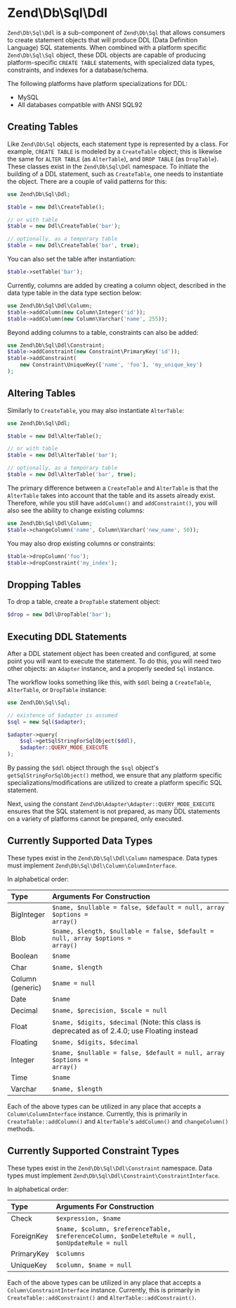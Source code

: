 # Zend\\Db\\Sql\\Ddl

`Zend\Db\Sql\Ddl` is a sub-component of `Zend\Db\Sql` that allows consumers to create statement
objects that will produce DDL (Data Definition Language) SQL statements. When combined with a
platform specific `Zend\Db\Sql\Sql` object, these DDL objects are capable of producing
platform-specific `CREATE TABLE` statements, with specialized data types, constraints, and indexes
for a database/schema.

The following platforms have platform specializations for DDL:

- MySQL
- All databases compatible with ANSI SQL92

## Creating Tables

Like `Zend\Db\Sql` objects, each statement type is represented by a class. For example, `CREATE
TABLE` is modeled by a `CreateTable` object; this is likewise the same for `ALTER TABLE` (as
`AlterTable`), and `DROP TABLE` (as `DropTable`). These classes exist in the `Zend\Db\Sql\Ddl`
namespace. To initiate the building of a DDL statement, such as `CreateTable`, one needs to
instantiate the object. There are a couple of valid patterns for this:

```php
use Zend\Db\Sql\Ddl;

$table = new Ddl\CreateTable();

// or with table
$table = new Ddl\CreateTable('bar');

// optionally, as a temporary table
$table = new Ddl\CreateTable('bar', true);
```

You can also set the table after instantiation:

```php
$table->setTable('bar');
```

Currently, columns are added by creating a column object, described in the data type table in the
data type section below:

```php
use Zend\Db\Sql\Ddl\Column;
$table->addColumn(new Column\Integer('id'));
$table->addColumn(new Column\Varchar('name', 255));
```

Beyond adding columns to a table, constraints can also be added:

```php
use Zend\Db\Sql\Ddl\Constraint;
$table->addConstraint(new Constraint\PrimaryKey('id'));
$table->addConstraint(
    new Constraint\UniqueKey(['name', 'foo'], 'my_unique_key')
);
```

## Altering Tables

Similarly to `CreateTable`, you may also instantiate `AlterTable`:

```php
use Zend\Db\Sql\Ddl;

$table = new Ddl\AlterTable();

// or with table
$table = new Ddl\AlterTable('bar');

// optionally, as a temporary table
$table = new Ddl\AlterTable('bar', true);
```

The primary difference between a `CreateTable` and `AlterTable` is that the `AlterTable` takes into
account that the table and its assets already exist. Therefore, while you still have `addColumn()`
and `addConstraint()`, you will also see the ability to change existing columns:

```php
use Zend\Db\Sql\Ddl\Column;
$table->changeColumn('name', Column\Varchar('new_name', 50));
```

You may also drop existing columns or constraints:

```php
$table->dropColumn('foo');
$table->dropConstraint('my_index');
```

## Dropping Tables

To drop a table, create a `DropTable` statement object:

```php
$drop = new Ddl\DropTable('bar');
```

## Executing DDL Statements

After a DDL statement object has been created and configured, at some point you will want to execute
the statement. To do this, you will need two other objects: an `Adapter` instance, and a properly
seeded `Sql` instance.

The workflow looks something like this, with `$ddl` being a `CreateTable`, `AlterTable`, or
`DropTable` instance:

```php
use Zend\Db\Sql\Sql;

// existence of $adapter is assumed
$sql = new Sql($adapter);

$adapter->query(
    $sql->getSqlStringForSqlObject($ddl),
    $adapter::QUERY_MODE_EXECUTE
);
```

By passing the `$ddl` object through the `$sql` object's `getSqlStringForSqlObject()` method, we
ensure that any platform specific specializations/modifications are utilized to create a platform
specific SQL statement.

Next, using the constant `Zend\Db\Adapter\Adapter::QUERY_MODE_EXECUTE` ensures that the SQL
statement is not prepared, as many DDL statements on a variety of platforms cannot be prepared, only
executed.

## Currently Supported Data Types

These types exist in the `Zend\Db\Sql\Ddl\Column` namespace. Data types must implement
`Zend\Db\Sql\Ddl\Column\ColumnInterface`.

In alphabetical order:

<table>
<colgroup>
<col width="18%" />
<col width="81%" />
</colgroup>
<thead>
<tr class="header">
<th align="left">Type</th>
<th align="left">Arguments For Construction</th>
</tr>
</thead>
<tbody>
<tr class="odd">
<td align="left">BigInteger</td>
<td align="left"><code>$name, $nullable = false, $default = null, array $options =
array()</code></td>
</tr>
<tr class="even">
<td align="left">Blob</td>
<td align="left"><code>$name, $length, $nullable = false, $default = null, array $options =
array()</code></td>
</tr>
<tr class="odd">
<td align="left">Boolean</td>
<td align="left"><code>$name</code></td>
</tr>
<tr class="even">
<td align="left">Char</td>
<td align="left"><code>$name, $length</code></td>
</tr>
<tr class="odd">
<td align="left">Column (generic)</td>
<td align="left"><code>$name = null</code></td>
</tr>
<tr class="even">
<td align="left">Date</td>
<td align="left"><code>$name</code></td>
</tr>
<tr class="odd">
<td align="left">Decimal</td>
<td align="left"><code>$name, $precision, $scale = null</code></td>
</tr>
<tr class="even">
<td align="left">Float</td>
<td align="left"><code>$name, $digits, $decimal</code> (Note: this class is deprecated as of 2.4.0;
use Floating instead</td>
</tr>
<tr class="odd">
<td align="left">Floating</td>
<td align="left"><code>$name, $digits, $decimal</code></td>
</tr>
<tr class="even">
<td align="left">Integer</td>
<td align="left"><code>$name, $nullable = false, $default = null, array $options =
array()</code></td>
</tr>
<tr class="odd">
<td align="left">Time</td>
<td align="left"><code>$name</code></td>
</tr>
<tr class="even">
<td align="left">Varchar</td>
<td align="left"><code>$name, $length</code></td>
</tr>
</tbody>
</table>

Each of the above types can be utilized in any place that accepts a `Column\ColumnInterface`
instance. Currently, this is primarily in `CreateTable::addColumn()` and `AlterTable`'s
`addColumn()` and `changeColumn()` methods.

## Currently Supported Constraint Types

These types exist in the `Zend\Db\Sql\Ddl\Constraint` namespace. Data types must implement
`Zend\Db\Sql\Ddl\Constraint\ConstraintInterface`.

In alphabetical order:

<table>
<colgroup>
<col width="14%" />
<col width="85%" />
</colgroup>
<thead>
<tr class="header">
<th align="left">Type</th>
<th align="left">Arguments For Construction</th>
</tr>
</thead>
<tbody>
<tr class="odd">
<td align="left">Check</td>
<td align="left"><code>$expression, $name</code></td>
</tr>
<tr class="even">
<td align="left">ForeignKey</td>
<td align="left"><code>$name, $column, $referenceTable, $referenceColumn, $onDeleteRule = null,
$onUpdateRule = null</code></td>
</tr>
<tr class="odd">
<td align="left">PrimaryKey</td>
<td align="left"><code>$columns</code></td>
</tr>
<tr class="even">
<td align="left">UniqueKey</td>
<td align="left"><code>$column, $name = null</code></td>
</tr>
</tbody>
</table>

Each of the above types can be utilized in any place that accepts a `Column\ConstraintInterface`
instance. Currently, this is primarily in `CreateTable::addConstraint()` and
`AlterTable::addConstraint()`.
